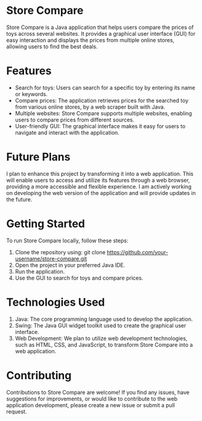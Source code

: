 # Store Compare
Store Compare is a Java application that helps users compare the prices of toys across several websites. It provides a graphical user interface (GUI) for easy interaction and displays the prices from multiple online stores, allowing users to find the best deals.

# Features
- Search for toys: Users can search for a specific toy by entering its name or keywords.
- Compare prices: The application retrieves prices for the searched toy from various online stores, by a web scraper built with Java.
- Multiple websites: Store Compare supports multiple websites, enabling users to compare prices from different sources.
- User-friendly GUI: The graphical interface makes it easy for users to navigate and interact with the application.

# Future Plans
I plan to enhance this project by transforming it into a web application. This will enable users to access and utilize its features through a web browser, providing a more accessible and flexible experience. I am actively working on developing the web version of the application and will provide updates in the future.

# Getting Started
To run Store Compare locally, follow these steps:

1. Clone the repository using: git clone https://github.com/your-username/store-compare.git
2. Open the project in your preferred Java IDE.
3. Run the application.
4. Use the GUI to search for toys and compare prices.

# Technologies Used
1. Java: The core programming language used to develop the application.
2. Swing: The Java GUI widget toolkit used to create the graphical user interface.
3. Web Development: We plan to utilize web development technologies, such as HTML, CSS, and JavaScript, to transform Store Compare into a web application.

# Contributing
Contributions to Store Compare are welcome! If you find any issues, have suggestions for improvements, or would like to contribute to the web application development, please create a new issue or submit a pull request.
